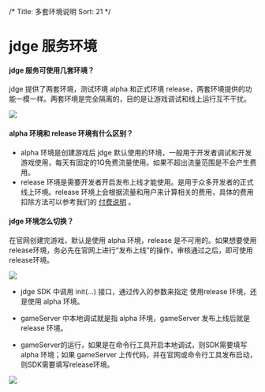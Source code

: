 /*
Title: 多套环境说明
Sort: 21
*/

# jdge 服务环境
#### jdge 服务可使用几套环境？

jdge 提供了两套环境，测试环境 alpha 和正式环境 release，两套环境提供的功能一模一样。两套环境是完全隔离的，目的是让游戏调试和线上运行互不干扰。

![](http://imgs.matchvs.com/static/alphaReleasejd.jpg)



#### alpha 环境和 release 环境有什么区别？

- alpha 环境是创建游戏后 jdge 默认使用的环境，一般用于开发者调试和开发游戏使用，每天有固定的1G免费流量使用。如果不超出流量范围是不会产生费用。 
- release 环境是需要开发者开启发布上线才能使用。是用于众多开发者的正式线上环境。release 环境上会根据流量和用户来计算相关的费用，具体的费用扣除方法可以参考我们的 [付费说明](../PaymentHelp) 。

#### jdge 环境怎么切换？

在官网创建完游戏，默认是使用 alpha 环境，release 是不可用的。如果想要使用release环境，务必先在官网上进行“发布上线”的操作，审核通过之后，即可使用release环境。

![](http://imgs.matchvs.com/static/2_4.png)

- jdge SDK 中调用 init(...) 接口，通过传入的参数来指定 使用release 环境，还是使用 alpha 环境。

- gameServer 中本地调试就是指 alpha 环境，gameServer 发布上线后就是 release 环境。

- gameServer的运行，如果是在命令行工具开启本地调试，则SDK需要填写 alpha 环境；如果 gameServer 上传代码，并在官网或命令行工具发布启动，则SDK需要填写release环境。

![](http://imgs.matchvs.com/static/alphaRelease2.png)
